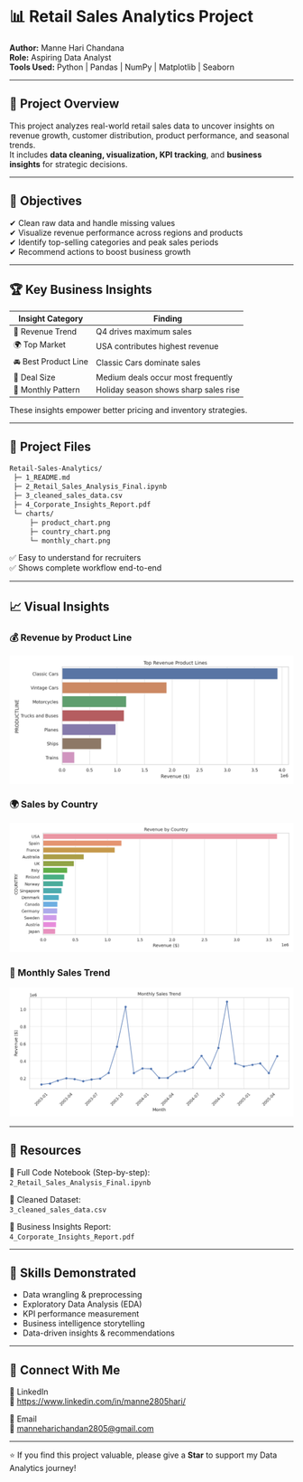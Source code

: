 # 📊 Retail Sales Analytics Project

**Author:** Manne Hari Chandana  
**Role:** Aspiring Data Analyst  
**Tools Used:** Python | Pandas | NumPy | Matplotlib | Seaborn

---

## 🚀 Project Overview  
This project analyzes real-world retail sales data to uncover insights on revenue growth, customer distribution, product performance, and seasonal trends.  
It includes **data cleaning, visualization, KPI tracking**, and **business insights** for strategic decisions.

---

## 🧠 Objectives

✔ Clean raw data and handle missing values  
✔ Visualize revenue performance across regions and products  
✔ Identify top-selling categories and peak sales periods  
✔ Recommend actions to boost business growth

---

## 🏆 Key Business Insights

| Insight Category | Finding |
|-----------------|---------|
| 💸 Revenue Trend | Q4 drives maximum sales |
| 🌍 Top Market | USA contributes highest revenue |
| 🚘 Best Product Line | Classic Cars dominate sales |
| 🤝 Deal Size | Medium deals occur most frequently |
| 📅 Monthly Pattern | Holiday season shows sharp sales rise |

These insights empower better pricing and inventory strategies.

---

## 📂 Project Files

```
Retail-Sales-Analytics/
 ├─ 1_README.md
 ├─ 2_Retail_Sales_Analysis_Final.ipynb
 ├─ 3_cleaned_sales_data.csv
 ├─ 4_Corporate_Insights_Report.pdf
 └─ charts/
     ├─ product_chart.png
     ├─ country_chart.png
     └─ monthly_chart.png
```

✅ Easy to understand for recruiters  
✅ Shows complete workflow end-to-end

---

## 📈 Visual Insights

### 💰 Revenue by Product Line
![Product Chart](charts/product_chart.png)

### 🌍 Sales by Country
![Country Chart](charts/country_chart.png)

### 📅 Monthly Sales Trend
![Monthly Chart](charts/monthly_chart.png)

---

## 📘 Resources

📌 Full Code Notebook (Step-by-step):  
`2_Retail_Sales_Analysis_Final.ipynb`

📌 Cleaned Dataset:  
`3_cleaned_sales_data.csv`

📌 Business Insights Report:  
`4_Corporate_Insights_Report.pdf`

---

## 🧰 Skills Demonstrated

- Data wrangling & preprocessing  
- Exploratory Data Analysis (EDA)  
- KPI performance measurement  
- Business intelligence storytelling  
- Data-driven insights & recommendations  

---

## 🤝 Connect With Me

📌 LinkedIn  
🔗 https://www.linkedin.com/in/manne2805hari/

📧 Email  
📮 manneharichandan2805@gmail.com

---

⭐ If you find this project valuable, please give a **Star** to support my Data Analytics journey!
